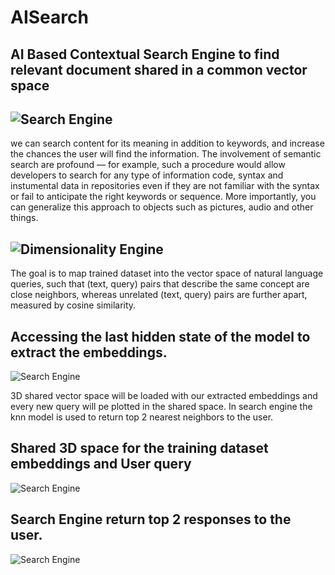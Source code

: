 # AISearch
## AI Based Contextual Search Engine to find relevant document shared in a common vector space
## ![Search Engine](https://github.com/Neerajcerebrum/AISearch/blob/develop/images/engineAI.jpeg)

we can search content for its meaning in addition to keywords, and increase the chances the user will find the information. The involvement of semantic search are profound — for example, such a procedure would allow developers to search for any type of information code, syntax and instumental data in repositories even if they are not familiar with the syntax or fail to anticipate the right keywords or sequence. More importantly, you can generalize this approach to objects such as pictures, audio and other things.

## ![Dimensionality Engine](https://github.com/Neerajcerebrum/AISearch/blob/develop/images/Dimensionality.png)

The goal is to map trained dataset into the vector space of natural language queries, such that (text, query) pairs that describe the same concept are close neighbors, whereas unrelated (text, query) pairs are further apart, measured by cosine similarity.
<!-- 
##NLP text similarity, how it works and maths behind it
![Search Engine](https://github.com/Neerajcerebrum/AISearch/blob/develop/images/Brain.png) -->

## Accessing the last hidden state of the model to extract the embeddings.
![Search Engine](https://github.com/Neerajcerebrum/AISearch/blob/develop/images/model.png)

3D shared vector space will be loaded with our extracted embeddings and every new query
will pe plotted in the shared space. In search engine the knn model is used to return top 2 nearest neighbors to the user.

## Shared 3D space for the training dataset embeddings and User query
 ![Search Engine](https://github.com/Neerajcerebrum/AISearch/blob/develop/images/embed.png)

## Search Engine return top 2 responses to the user. 
![Search Engine](https://github.com/Neerajcerebrum/AISearch/blob/develop/images/se.png)